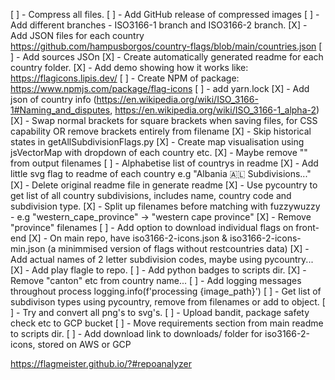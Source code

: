 [ ] - Compress all files.
[ ] - Add GitHub release of compressed images
[ ] - Add different branches - ISO3166-1 branch and ISO3166-2 branch. 
[X] - Add JSON files for each country https://github.com/hampusborgos/country-flags/blob/main/countries.json
[ ] - Add sources JSOn
[X] - Create automatically generated readme for each country folder.
[X] - Add demo showing how it works like: https://flagicons.lipis.dev/
[ ] - Create NPM of package: https://www.npmjs.com/package/flag-icons
[ ] - add yarn.lock
[X] - Add json of country info (https://en.wikipedia.org/wiki/ISO_3166-1#Naming_and_disputes, https://en.wikipedia.org/wiki/ISO_3166-1_alpha-2)
[X] - Swap normal brackets for square brackets when saving files, for CSS capability OR remove brackets entirely from filename
[X] - Skip historical states in getAllSubdivisionFlags.py 
[X] - Create map visualisation using jsVectorMap with dropdown of each country etc.
[X] - Maybe remove "" from output filenames
[ ] - Alphabetise list of countrys in readme
[X] - Add little svg flag to readme of each country e.g "Albania 🇦🇱 Subdivisions..."
[X] - Delete original readme file in generate readme 
[X] - Use pycountry to get list of all country subdivisions, includes name, country code and subdivision type.
[X] - Split up filenames before matching with fuzzywuzzy - e.g "western_cape_province" -> "western cape province"
[X] - Remove "province" filenames
[ ] - Add option to download individual flags on front-end
[X] - On main repo, have iso3166-2-icons.json & iso3166-2-icons-min.json (a minimmised version of flags without restcountries data)
[X] - Add actual names of 2 letter subdivision codes, maybe using pycountry...
[X] - Add play flagle to repo.
[ ] - Add python badges to scripts dir.
[X] - Remove "canton" etc from country name...
[ ] - Add logging messages throughout process logging.info(f'processing {image_path}')
[ ] - Get list of subdivison types using pycountry, remove from filenames or add to object. 
[ ] - Try and convert all png's to svg's.
[ ] - Upload bandit, package safety check etc to GCP bucket 
[ ] - Move requirements section from main readme to scripts dir.
[ ] - Add download link to downloads/ folder for iso3166-2-icons, stored on AWS or GCP

https://flagmeister.github.io/?#repoanalyzer